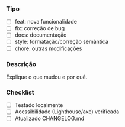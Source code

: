 <!-- Descreva sucintamente o objetivo deste Pull Request -->

### Tipo
- [ ] feat: nova funcionalidade
- [ ] fix: correção de bug
- [ ] docs: documentação
- [ ] style: formatação/correção semântica
- [ ] chore: outras modificações

### Descrição
Explique o que mudou e por quê.

### Checklist
- [ ] Testado localmente
- [ ] Acessibilidade (Lighthouse/axe) verificada
- [ ] Atualizado CHANGELOG.md
